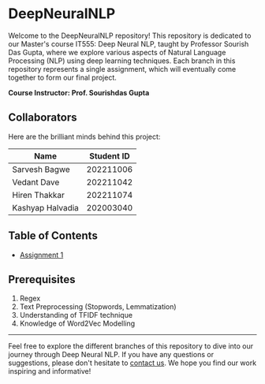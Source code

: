 # DeepNeuralNLP

Welcome to the DeepNeuralNLP repository! This repository is dedicated to our Master's course IT555: Deep Neural NLP, taught by Professor Sourish Das Gupta, where we explore various aspects of Natural Language Processing (NLP) using deep learning techniques. Each branch in this repository represents a single assignment, which will eventually come together to form our final project.

**Course Instructor: Prof. Sourishdas Gupta**

## Collaborators

Here are the brilliant minds behind this project:

| Name           | Student ID  |
|----------------|-------------|
| Sarvesh Bagwe  | 202211006   |
| Vedant Dave    | 202211042   |
| Hiren Thakkar  | 202211074   |
| Kashyap Halvadia | 202003040 |

## Table of Contents

- [Assignment 1](https://github.com/Sarvesh1814/DeepNeuralNLP/tree/Assignment-1-Train-Word2Vec-on-peS2o-Dataset-(AllenNLP))



## Prerequisites

1. Regex
2. Text Preprocessing (Stopwords, Lemmatization)
3. Understanding of TFIDF technique
4. Knowledge of Word2Vec Modelling



---

Feel free to explore the different branches of this repository to dive into our journey through Deep Neural NLP. If you have any questions or suggestions, please don't hesitate to [contact us](mailto:sbagwe9@gmail.com). We hope you find our work inspiring and informative!

